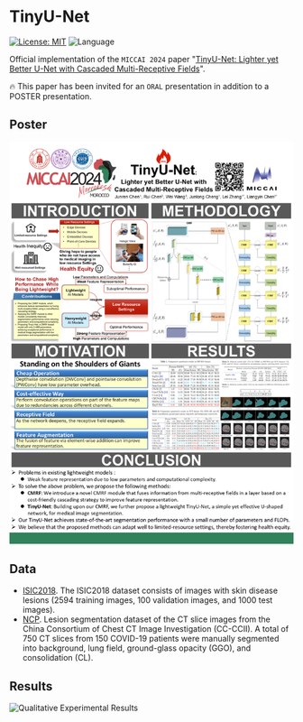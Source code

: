 # TinyU-Net

[![License: MIT](https://img.shields.io/badge/License-MIT-yellow.svg)](https://opensource.org/licenses/MIT) ![Language](https://img.shields.io/static/v1?label=By&message=Pytorch&color=red)

Official implementation of the `MICCAI 2024` paper "[TinyU-Net: Lighter yet Better U-Net with Cascaded Multi-Receptive Fields](https://doi.org/10.1007/978-3-031-72114-4_60)".

🔥 This paper has been invited for an `ORAL` presentation in addition to a POSTER presentation.

## Poster
![Posterl Results](./assets/MICCAI2024-TinyU-Net-Poster.png "Poster")

## Data
- [ISIC2018](https://challenge.isic-archive.com/data/#2018). The ISIC2018 dataset consists of images with skin disease lesions (2594 training images, 100 validation images, and 1000 test images).
- [NCP](http://ncov-ai.big.ac.cn/download?lang=en). Lesion segmentation dataset of the CT slice images from the China Consortium of Chest CT Image Investigation (CC-CCII). A total of 750 CT slices from 150 COVID-19 patients were manually segmented into background, lung field, ground-glass opacity (GGO), and consolidation (CL).

## Results
![Qualitative Experimental Results](./assets/Qualitative_experimental_results.png "Comparative qualitative results on ISIC2018 (top two rows) and NCP (bottom two rows) datasets.")
